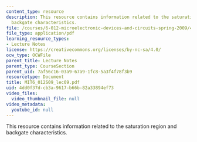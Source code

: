 ```yaml
---
content_type: resource
description: This resource contains information related to the saturation region and
  backgate characteristics.
file: /courses/6-012-microelectronic-devices-and-circuits-spring-2009/4dd0f37dcb3a9617b66b82a33894ef73_MIT6_012S09_lec09.pdf
file_type: application/pdf
learning_resource_types:
- Lecture Notes
license: https://creativecommons.org/licenses/by-nc-sa/4.0/
ocw_type: OCWFile
parent_title: Lecture Notes
parent_type: CourseSection
parent_uid: 7af56c16-03a9-67a9-1fc8-5a3f4f78f3b9
resourcetype: Document
title: MIT6_012S09_lec09.pdf
uid: 4dd0f37d-cb3a-9617-b66b-82a33894ef73
video_files:
  video_thumbnail_file: null
video_metadata:
  youtube_id: null
---
```

This resource contains information related to the saturation region and backgate characteristics.